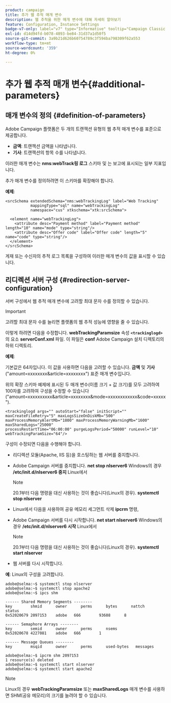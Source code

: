 ```yaml
---
product: campaign
title: 추가 웹 추적 매개 변수
description: 웹 추적을 위한 매개 변수에 대해 자세히 알아보기
feature: Configuration, Instance Settings
badge-v7-only: label="v7" type="Informative" tooltip="Campaign Classic v7에만 적용됩니다."
exl-id: d14d94fd-b078-4893-be84-31d37a1d50f5
source-git-commit: 3a9b21d626b60754789c3f594ba798309f62a553
workflow-type: tm+mt
source-wordcount: '359'
ht-degree: 0%

---
```


# 추가 웹 추적 매개 변수{#additional-parameters}

## 매개 변수의 정의 {#definition-of-parameters}

Adobe Campaign 플랫폼은 두 개의 트랜잭션 유형의 웹 추적 매개 변수를 표준으로 제공합니다.

* **금액**: 트랜잭션 금액을 나타냅니다.
* **기사**: 트랜잭션의 항목 수를 나타냅니다.

이러한 매개 변수는 **nms:webTrack링 로그** 스키마 및 는 보고에 표시되는 일부 지표입니다.

추가 매개 변수를 정의하려면 이 스키마를 확장해야 합니다.

**예제**:

```
<srcSchema extendedSchema="nms:webTrackingLog" label="Web Tracking"
           mappingType="sql" name="webTrackingLog" 
           namespace="cus" xtkschema="xtk:srcSchema">

  <element name="webTrackingLog">
    <attribute desc="Payment method" label="Payment method" length="10" name="mode" type="string"/>
    <attribute desc="Offer code" label="Offer code" length="5" name="code" type="string"/>
  </element>
</srcSchema>
```

게재 또는 수신자의 추적 로그 목록을 구성하여 이러한 매개 변수의 값을 표시할 수 있습니다.

## 리디렉션 서버 구성 {#redirection-server-configuration}

서버 구성에서 웹 추적 매개 변수에 고려할 최대 문자 수를 정의할 수 있습니다.

>[!IMPORTANT]
>
>고려할 최대 문자 수를 늘리면 플랫폼의 웹 추적 성능에 영향을 줄 수 있습니다.

이렇게 하려면 다음을 수정합니다. **webTrackingParamsize** 속성 **`<trackinglogd>`** 의 요소 **serverConf.xml** 파일. 이 파일은 **conf** Adobe Campaign 설치 디렉토리의 하위 디렉토리.

**예제**:

기본값은 64자입니다. 이 값을 사용하면 다음을 고려할 수 있습니다. **금액** 및 **기사** (&quot;amount=xxxxxxxx&amp;article=xxxxxxxx&quot;) 표준 매개 변수입니다.

위의 확장 스키마 예제에 표시된 두 매개 변수(이름 크기 + 값 크기)를 모두 고려하여 100자를 고려하여 구성을 수정할 수 있습니다(&quot;amount=xxxxxxxxxx&amp;article=xxxxxxxx&amp;mode=xxxxxxxxxxxx&amp;code=xxxxx&quot;).

```
<trackinglogd args="" autoStart="false" initScript="" maxCreateFileRetry="5" maxLogsSizeOnDiskMb="500"
maxProcessMemoryAlertMb="1800" maxProcessMemoryWarningMb="1600" maxSharedLogs="25000"
processRestartTime="06:00:00" purgeLogsPeriod="50000" runLevel="10"
webTrackingParamSize="64"/>
```

구성이 수정되면 다음을 수행해야 합니다.

* 리디렉션 모듈(Apache, IIS 등)을 호스팅하는 웹 서버를 중지합니다.
* Adobe Campaign 서버를 중지합니다. **net stop nlserver6** Windows의 경우 **/etc/init.d/nlserver6 중지** Linux에서

  >[!NOTE]
  >
  >20.1부터 다음 명령을 대신 사용하는 것이 좋습니다(Linux의 경우). **systemctl stop nlserver**

* Linux에서 다음을 사용하여 공유 메모리 세그먼트 삭제 **ipcrm** 명령,
* Adobe Campaign 서버를 다시 시작합니다. **net start nlserver6** Windows의 경우 **/etc/init.d/nlserver6 시작** Linux에서

  >[!NOTE]
  >
  >20.1부터 다음 명령을 대신 사용하는 것이 좋습니다(Linux의 경우). **systemctl start nlserver**

* 웹 서버를 다시 시작합니다.

**예**: Linux의 구성을 고려합니다.

```
adobe@selma:~$ systemctl stop nlserver
adobe@selma:~$ systemctl stop apache2
adobe@selma:~$ ipcs shm

------ Shared Memory Segments --------
key        shmid      owner      perms      bytes      nattch     status      
0x52020679 2097153    adobe   666        93608      8                       

------ Semaphore Arrays --------
key        semid      owner      perms      nsems     
0x52020678 4227081    adobe   666        1         

------ Message Queues --------
key        msqid      owner      perms      used-bytes   messages    

adobe@selma:~$ ipcrm shm 2097153                             
1 resource(s) deleted
adobe@selma:~$ systemctl start nlserver
adobe@selma:~$ systemctl start apache2
```

>[!NOTE]
>
>Linux의 경우 **webTrackingParamsize** 또는 **maxSharedLogs** 매개 변수를 사용하면 SHM(공유 메모리)의 크기를 늘려야 할 수 있습니다.
